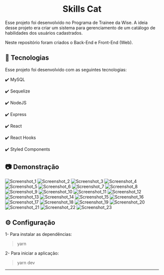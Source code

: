 <h1 align="center">
   Skills Cat
</h1>

<p>Esse projeto foi desenvolvido no Programa de Trainee da Wise. A ideia desse projeto era criar um sistema para gerenciamento de um catálogo de habilidades dos usuários cadastrados.</p>

<p>Neste repositório foram criados o Back-End e Front-End (Web).</p>


## :rocket: Tecnologias

Esse projeto foi desenvolvido com as seguintes tecnologias:

✔️ MySQL

✔️ Sequelize

✔️ NodeJS

✔️ Express

✔️ React

✔️ React Hooks

✔️ Styled Components

##

## :camera: Demonstração

![Screenshot_1](https://user-images.githubusercontent.com/83718126/147098428-891173f6-2eff-48f5-aa5c-9ef58c66abd5.png)
![Screenshot_2](https://user-images.githubusercontent.com/83718126/147098430-dc058764-fcf5-4e8e-a78b-ed3ffea05192.png)
![Screenshot_3](https://user-images.githubusercontent.com/83718126/147098431-0d41cb38-5121-4bf7-830e-80f3717f21aa.png)
![Screenshot_4](https://user-images.githubusercontent.com/83718126/147098435-4068db0e-6f63-42b0-b96c-17188da4db48.png)
![Screenshot_5](https://user-images.githubusercontent.com/83718126/147098438-c9b35626-8050-4345-8b8c-6382cea4e582.png)
![Screenshot_6](https://user-images.githubusercontent.com/83718126/147098440-5619d7c0-26f0-4ad3-ae97-58e423346c21.png)
![Screenshot_7](https://user-images.githubusercontent.com/83718126/147098443-953b398b-3184-4438-bacd-7dfe287cacc3.png)
![Screenshot_8](https://user-images.githubusercontent.com/83718126/147098445-efa164e8-d927-4692-9d4f-b0ff0bf56b0a.png)
![Screenshot_9](https://user-images.githubusercontent.com/83718126/147098450-e33a6660-f654-48b0-bd82-ec63e0ef64a4.png)
![Screenshot_10](https://user-images.githubusercontent.com/83718126/147098451-b81353d2-4efd-4aec-aaff-3e5b1437df02.png)
![Screenshot_11](https://user-images.githubusercontent.com/83718126/147098455-18b73582-4eba-447c-8106-3bb099b5e72e.png)
![Screenshot_12](https://user-images.githubusercontent.com/83718126/147098459-e15a3fea-d152-4b5a-99ed-c8cbb0cb6f70.png)
![Screenshot_13](https://user-images.githubusercontent.com/83718126/147098461-ac7f121f-68a1-4c1b-8610-560c411bab15.png)
![Screenshot_14](https://user-images.githubusercontent.com/83718126/147098463-be42082c-2b40-4035-b0d7-f102e08718ab.png)
![Screenshot_15](https://user-images.githubusercontent.com/83718126/147098464-0aa2bc50-4365-4811-8529-b4167c4b9cbc.png)
![Screenshot_16](https://user-images.githubusercontent.com/83718126/147098467-8a65264a-5826-46d0-94df-ed08c2232f44.png)
![Screenshot_17](https://user-images.githubusercontent.com/83718126/147098470-201f1d9b-342c-4061-be94-719a50f372ae.png)
![Screenshot_18](https://user-images.githubusercontent.com/83718126/147098474-30f5004c-edb6-4574-8a49-a0e168fabba3.png)
![Screenshot_19](https://user-images.githubusercontent.com/83718126/147098478-98359809-7dbe-4a41-a19f-289deb23fa65.png)
![Screenshot_20](https://user-images.githubusercontent.com/83718126/147098481-97ec11f5-f6a8-4dde-9f0c-e8968c4218ae.png)
![Screenshot_21](https://user-images.githubusercontent.com/83718126/147098485-da2414ef-ed94-4712-ada6-3d928e161cc2.png)
![Screenshot_22](https://user-images.githubusercontent.com/83718126/147098489-7a57086b-d907-424d-8303-d87921a133c7.png)
![Screenshot_23](https://user-images.githubusercontent.com/83718126/147098491-8a5f40b4-9d19-43e2-8f94-06e900445c03.png)

##

## ⚙ Configuração

1- Para instalar as dependências:
> yarn

2- Para iniciar a aplicação:
> yarn dev

---
